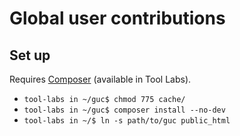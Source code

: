# Global user contributions

## Set up

Requires [Composer](https://getcomposer.org/) (available in Tool Labs).

* `tool-labs in ~/guc$ chmod 775 cache/`
* `tool-labs in ~/guc$ composer install --no-dev`
* `tool-labs in ~/$ ln -s path/to/guc public_html`
